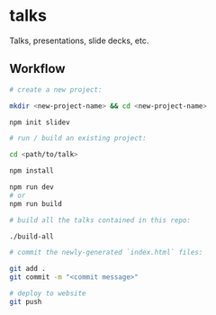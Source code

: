 # talks

Talks, presentations, slide decks, etc.

## Workflow

```sh
# create a new project:

mkdir <new-project-name> && cd <new-project-name>

npm init slidev
```

```sh
# run / build an existing project:

cd <path/to/talk>

npm install

npm run dev
# or
npm run build
```

```sh
# build all the talks contained in this repo:

./build-all

# commit the newly-generated `index.html` files:

git add .
git commit -m "<commit message>"

# deploy to website
git push
```
